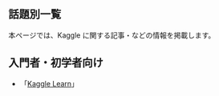 ## 話題別一覧

本ページでは、Kaggle に関する記事・などの情報を掲載します。

## 入門者・初学者向け

- 「[Kaggle Learn](https://www.kaggle.com/learn)」
